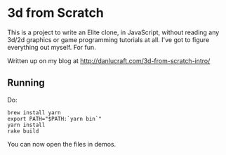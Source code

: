 3d from Scratch
===============

This is a project to write an Elite clone, in JavaScript, without reading any 
3d/2d graphics or game programming tutorials at all. I've got to figure everything
out myself. For fun.

Written up on my blog at http://danlucraft.com/3d-from-scratch-intro/

Running
-------

Do:

    brew install yarn
    export PATH="$PATH:`yarn bin`"
    yarn install
    rake build

You can now open the files in demos.